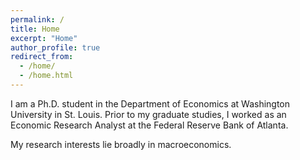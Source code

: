 ```yaml
---
permalink: /
title: Home
excerpt: "Home"
author_profile: true
redirect_from: 
  - /home/
  - /home.html
---
```


I am a Ph.D. student in the Department of Economics at Washington University in St. Louis. Prior to my graduate studies, I worked as an Economic Research Analyst at the Federal Reserve Bank of Atlanta.

My research interests lie broadly in macroeconomics.